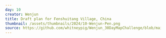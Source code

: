 ```yaml
---
day: 10
creator: Wenjun
title: Draft plan for Fenshuitang Village, China
thumbnail: /assets/thumbnails/2024/10-Wenjun-Pen.png
source: https://github.com/whitneypig/Wenjun_30DayMapChallenge/blob/main/30days_Wenjun.Rmd
---
```


